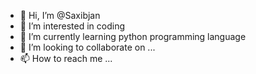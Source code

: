 - 👋 Hi, I’m @Saxibjan
- 👀 I’m interested in coding
- 🌱 I’m currently learning python programming language
- 💞️ I’m looking to collaborate on ...
- 📫 How to reach me ...

